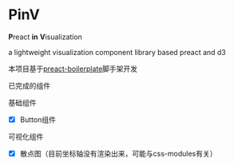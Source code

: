 # PinV

**P**react **in** **V**isualization

a lightweight visualization component library based preact and d3

本项目基于[preact-boilerplate](https://github.com/developit/preact-boilerplate#css-modules)脚手架开发

已完成的组件

基础组件
- [x] Button组件

可视化组件
- [x] 散点图（目前坐标轴没有渲染出来，可能与css-modules有关）